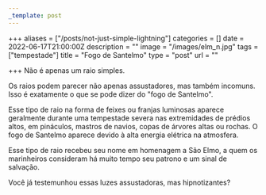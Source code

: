 ```yaml
---
_template: post
---
```



+++
aliases = ["/posts/not-just-simple-lightning"]
categories = []
date = 2022-06-17T21:00:00Z
description = ""
image = "/images/elm_n.jpg"
tags = ["tempestade"]
title = "Fogo de Santelmo"
type = "post"
url = ""

+++
Não é apenas um raio simples.

Os raios podem parecer não apenas assustadores, mas também incomuns. Isso é exatamente o que se pode dizer do "fogo de Santelmo".

Esse tipo de raio na forma de feixes ou franjas luminosas aparece geralmente durante uma tempestade severa nas extremidades de prédios altos, em pináculos, mastros de navios, copas de árvores altas ou rochas. O fogo de Santelmo aparece devido à alta energia elétrica na atmosfera.

Esse tipo de raio recebeu seu nome em homenagem a São Elmo, a quem os marinheiros consideram há muito tempo seu patrono e um sinal de salvação.

Você já testemunhou essas luzes assustadoras, mas hipnotizantes?
